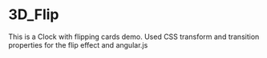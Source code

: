 # 3D_Flip
This is a Clock with flipping cards demo. Used CSS transform and transition properties for the flip effect and angular.js
